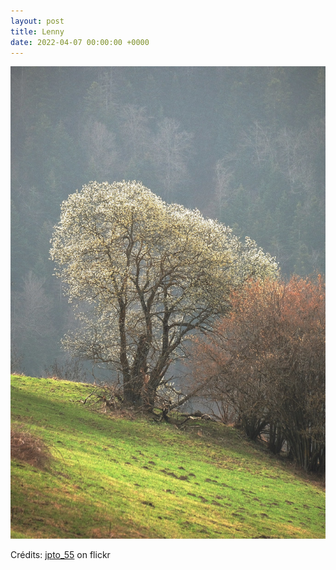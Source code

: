 ```yaml
---
layout: post
title: Lenny
date: 2022-04-07 00:00:00 +0000
---
```


![Lenny](/images/2022-04-07.jpg)

Crédits: [jpto_55](https://www.flickr.com/people/jpto_55/) on flickr
